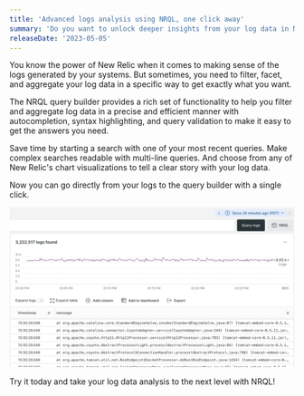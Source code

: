 ```yaml
---
title: 'Advanced logs analysis using NRQL, one click away'
summary: 'Do you want to unlock deeper insights from your log data in New Relic? We've got you covered! Now you can dive into the NRQL Query Builder directly from your logs without losing context.'
releaseDate: '2023-05-05'
---
```

You know the power of New Relic when it comes to making sense of the logs generated by your systems. But sometimes, you need to filter, facet, and aggregate your log data in a specific way to get exactly what you want.

The NRQL query builder provides a rich set of functionality to help you filter and aggregate log data in a precise and efficient manner with autocompletion, syntax highlighting, and query validation to make it easy to get the answers you need.

Save time by starting a search with one of your most recent queries. Make complex searches readable with multi-line queries. And choose from any of New Relic's chart visualizations to tell a clear story with your log data.

Now you can go directly from your logs to the query builder with a single click.

![Dive into nrql](./images//dive-into-nrql-from-logs.webp "A screenshot that shows link to query builder from logs")

Try it today and take your log data analysis to the next level with NRQL!
